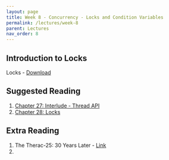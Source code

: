 ```yaml
---
layout: page
title: Week 8 - Concurrency - Locks and Condition Variables
permalink: /lectures/week-8
parent: Lectures
nav_order: 8
---
```


## Introduction to Locks

Locks - [Download](https://karthikv1392.github.io/cs3301_osn/slides/OSN_L15.pdf)


## Suggested Reading

1. [Chapter 27: Interlude - Thread API](https://pages.cs.wisc.edu/~remzi/OSTEP/threads-api.pdf)
2. [Chapter 28: Locks](https://pages.cs.wisc.edu/~remzi/OSTEP/threads-locks.pdf)

## Extra Reading

1. The Therac-25: 30 Years Later  - [Link](https://www.computer.org/csdl/magazine/co/2017/11/mco2017110008/13rRUxAStVR)
2.
